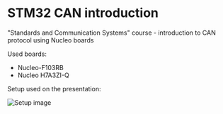 # STM32 CAN introduction
"Standards and Communication Systems" course - introduction to CAN protocol using Nucleo boards

Used boards:
- Nucleo-F103RB
- Nucleo H7A3ZI-Q

Setup used on the presentation:

![Setup image](https://user-images.githubusercontent.com/38814796/151848991-cf3b2a31-468c-46f4-87a8-8c58c08dfb23.png?raw=true)
